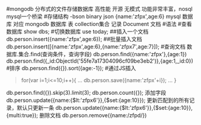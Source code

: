 #mongodb
分布式的文件存储数据库
高性能 开源 无模式
功能非常丰富，nosql mysql一个桥梁
#存储结构
-bson
binary json
{name:'zfpx',age:6}
mysql 数据库  对应 mongodb 数据库
       表                 collection集合
       记录                 Document 文档
#语法
#查看数据库
show dbs;
#切换数据库
use today;
##插入一个文档
db.person.insert({name:'zfpx',age:6});
##批量插入文档
db.person.insert([{name:'zfpx',age:6},{name:'zfpx7',age:7}]);
#查询文档
数据库.集合.find(查询条件，查询字段)
db.person.find({name:'zfpx'},{age:1})
db.person.find({_id:ObjectId('55fe7a17304096cf09be3eb2')},{age:1,_id:0})
#排序
db.person.find({}).sort({age:-1});
#通过JS插入
> for(var i=1;i<=10;i++){
... db.person.save({name:'zfpx'+i});
... }

db.person.find({}).skip(3).limit(3);
db.person.count({});
添加字段
db.person.update({name:{$lt:'zfpx6'}},{$set:{age:10}});
更新匹配到的所有记录，默认只更新一条
db.person.update({name:{$lt:'zfpx6'}},{$set:{age:10}},{multi:true});
删除文档
db.person.remove({name:/zfpd/})

